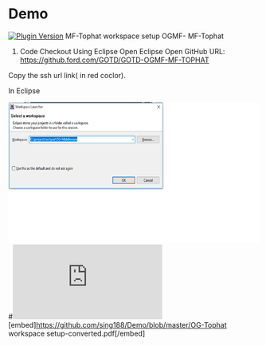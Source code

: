 # Demo
[![Plugin Version](https://img.shields.io/wordpress/plugin/v/dirtysuds-embed-pdf.svg)](https://wordpress.org/plugins/dirtysuds-embed-pdf/)
MF-Tophat workspace setup
OGMF- MF-Tophat

1. Code Checkout Using Eclipse
Open Eclipse
Open GitHub URL: https://github.ford.com/GOTD/GOTD-OGMF-MF-TOPHAT



Copy the ssh url link( in red coclor).

In Eclipse

![alt text](https://github.com/sing188/Demo/blob/master/Untitled.png)
#![alt text](https://github.com/sing188/Demo/blob/master/OG-Tophat%20workspace%20setup-converted.pdf)
[embed]https://github.com/sing188/Demo/blob/master/OG-Tophat workspace setup-converted.pdf[/embed]
